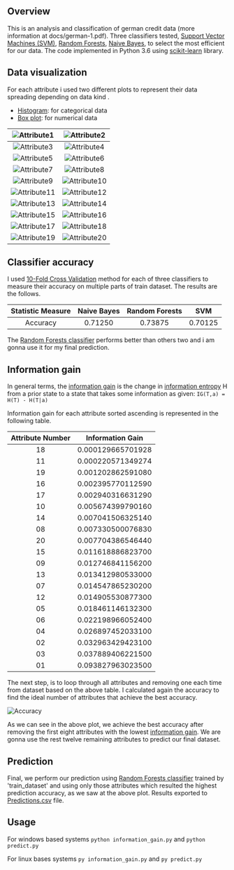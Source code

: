 ## Overview

This is an analysis and classification of german credit data (more information at docs/german-1.pdf). Three classifiers tested, [Support Vector Machines (SVM)](http://scikit-learn.org/stable/modules/svm.html), [Random Forests](http://scikit-learn.org/stable/modules/generated/sklearn.ensemble.RandomForestClassifier.html), [Naive Bayes](http://scikit-learn.org/stable/modules/naive_bayes.html), to select the most efficient for our data. The code implemented in Python 3.6 using [scikit-learn](http://scikit-learn.org/stable/) library.


## Data visualization

For each attribute i used two different plots to represent their data spreading depending on data kind . 
- [Histogram](https://en.wikipedia.org/wiki/Histogram): for categorical data
- [Box plot](https://en.wikipedia.org/wiki/Box_plot): for numerical data


![Attribute1](https://github.com/chanioxaris/GermanCreditData-Mining/blob/master/img/Attribute1.png)   |  ![Attribute2](https://github.com/chanioxaris/GermanCreditData-Mining/blob/master/img/Attribute2.png) 
:-------------------------:|:-------------------------:
![Attribute3](https://github.com/chanioxaris/GermanCreditData-Mining/blob/master/img/Attribute3.png)   |  ![Attribute4](https://github.com/chanioxaris/GermanCreditData-Mining/blob/master/img/Attribute4.png) 
![Attribute5](https://github.com/chanioxaris/GermanCreditData-Mining/blob/master/img/Attribute5.png)   |  ![Attribute6](https://github.com/chanioxaris/GermanCreditData-Mining/blob/master/img/Attribute6.png) 
![Attribute7](https://github.com/chanioxaris/GermanCreditData-Mining/blob/master/img/Attribute7.png)   |  ![Attribute8](https://github.com/chanioxaris/GermanCreditData-Mining/blob/master/img/Attribute8.png) 
![Attribute9](https://github.com/chanioxaris/GermanCreditData-Mining/blob/master/img/Attribute9.png)   |  ![Attribute10](https://github.com/chanioxaris/GermanCreditData-Mining/blob/master/img/Attribute10.png) 
![Attribute11](https://github.com/chanioxaris/GermanCreditData-Mining/blob/master/img/Attribute11.png)   |  ![Attribute12](https://github.com/chanioxaris/GermanCreditData-Mining/blob/master/img/Attribute12.png) 
![Attribute13](https://github.com/chanioxaris/GermanCreditData-Mining/blob/master/img/Attribute13.png)   |  ![Attribute14](https://github.com/chanioxaris/GermanCreditData-Mining/blob/master/img/Attribute14.png) 
![Attribute15](https://github.com/chanioxaris/GermanCreditData-Mining/blob/master/img/Attribute15.png)   |  ![Attribute16](https://github.com/chanioxaris/GermanCreditData-Mining/blob/master/img/Attribute16.png) 
![Attribute17](https://github.com/chanioxaris/GermanCreditData-Mining/blob/master/img/Attribute17.png)   |  ![Attribute18](https://github.com/chanioxaris/GermanCreditData-Mining/blob/master/img/Attribute18.png) 
![Attribute19](https://github.com/chanioxaris/GermanCreditData-Mining/blob/master/img/Attribute19.png)   |  ![Attribute20](https://github.com/chanioxaris/GermanCreditData-Mining/blob/master/img/Attribute20.png) 





## Classifier accuracy

I used [10-Fold Cross Validation](https://en.wikipedia.org/wiki/Cross-validation_(statistics)) method for each of three classifiers to measure their accuracy on multiple parts of train dataset. The results are the follows.

| Statistic Measure | Naive Bayes | Random Forests |   SVM   | 
| :---------------: | :---------: | :-----------: | :-----: | 
|      Accuracy     |   0.71250   |    0.73875    | 0.70125 |   


The [Random Forests classifier](http://scikit-learn.org/stable/modules/generated/sklearn.ensemble.RandomForestClassifier.html) performs better than others two and i am gonna use it for my final prediction.

## Information gain

In general terms, the [information gain](https://en.wikipedia.org/wiki/Information_gain_in_decision_trees#Formal_definition) is the change in [information entropy](https://en.wikipedia.org/wiki/Entropy_(information_theory)) H from a prior state to a state that takes some information as given:
`IG(T,a) = H(T) - H(T|a)`


Information gain for each attribute sorted ascending is represented in the following table.

| Attribute Number |  Information Gain | 
| :--------------: | :---------------: | 
|        18        | 0.000129665701928 |  
|        11        | 0.000220571349274 | 
|        19        | 0.001202862591080 |   
|        16        | 0.002395770112590 |   
|        17        | 0.002940316631290 |  
|        10        | 0.005674399790160 |  
|        14        | 0.007041506325140 | 
|        08        | 0.007330500076830 |   
|        20        | 0.007704386546440 |   
|        15        | 0.011618886823700 |
|        09        | 0.012746841156200 |  
|        13        | 0.013412980533000 | 
|        07        | 0.014547865230200 |   
|        12        | 0.014905530877300 |   
|        05        | 0.018461146132300 |
|        06        | 0.022198966052400 |
|        04        | 0.026897452033100 |  
|        02        | 0.032963429423100 | 
|        03        | 0.037889406221500 |   
|        01        | 0.093827963023500 |   


The next step, is to loop through all attributes and removing one each time from dataset based on the above table. I calculated again the accuracy to find the ideal number of attributes that achieve the best accuracy.

![Accuracy](https://github.com/chanioxaris/GermanCreditData-Mining/blob/master/img/Attributes-Accuracy.png)


As we can see in the above plot, we achieve the best accuracy after removing the first eight attributes with the lowest [information gain](https://en.wikipedia.org/wiki/Information_gain_in_decision_trees#Formal_definition). We are gonna use the rest twelve remaining attributes to predict our final dataset.

## Prediction 

Final, we perform our prediction using [Random Forests classifier](http://scikit-learn.org/stable/modules/generated/sklearn.ensemble.RandomForestClassifier.html) trained by 'train_dataset' and using only those attributes which resulted the highest prediction accuracy, as we saw at the above plot. Results exported to [Predictions.csv](https://github.com/chanioxaris/GermanCreditData-Mining/blob/master/output/Predictions.csv) file.


## Usage

For windows based systems `python information_gain.py` and `python predict.py`

For linux bases systems `py information_gain.py` and `py predict.py`
